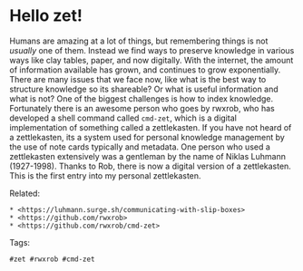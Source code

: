 # Hello zet!

Humans are amazing at a lot of things, but remembering things is not *usually* one of them. Instead we find ways to preserve knowledge in various ways like clay tables, paper, and now digitally. With the internet, the amount of information available has grown, and continues to grow exponentially. There are many issues that we face now, like what is the best way to structure knowledge so its shareable? Or what is useful information and what is not? One of the biggest challenges is how to index knowledge. Fortunately there is an awesome person who goes by rwxrob, who has developed a shell command called `cmd-zet`, which is a digital implementation of something called a zettlekasten. If you have not heard of a zettlekasten, its a system used for personal knowledge management by the use of note cards typically and metadata. One person who used a zettlekasten extensively was a gentleman by the name of Niklas Luhmann (1927-1998). Thanks to Rob, there is now a digital version of a zettlekasten. This is the first entry into my personal zettlekasten.

Related:

	* <https://luhmann.surge.sh/communicating-with-slip-boxes>
	* <https://github.com/rwxrob>
	* <https://github.com/rwxrob/cmd-zet>

Tags:

	#zet #rwxrob #cmd-zet
